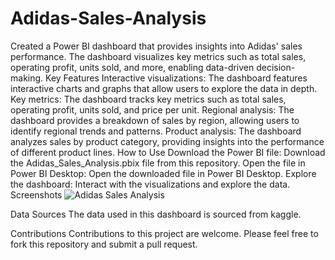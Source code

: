 # Adidas-Sales-Analysis
Created a Power BI dashboard that provides insights into Adidas' sales performance. The dashboard visualizes key metrics such as total sales, operating profit, units sold, and more, enabling data-driven decision-making.
Key Features
Interactive visualizations: The dashboard features interactive charts and graphs that allow users to explore the data in depth.
Key metrics: The dashboard tracks key metrics such as total sales, operating profit, units sold, and price per unit.
Regional analysis: The dashboard provides a breakdown of sales by region, allowing users to identify regional trends and patterns.
Product analysis: The dashboard analyzes sales by product category, providing insights into the performance of different product lines.
How to Use
Download the Power BI file: Download the Adidas_Sales_Analysis.pbix file from this repository.
Open the file in Power BI Desktop: Open the downloaded file in Power BI Desktop.
Explore the dashboard: Interact with the visualizations and explore the data.
Screenshots
 ![Adidas Sales Analysis](https://github.com/user-attachments/assets/9d8b5154-b3a6-478e-bdef-ce71a4205862)

Data Sources
The data used in this dashboard is sourced from kaggle.

Contributions
Contributions to this project are welcome. Please feel free to fork this repository and submit a pull request.
